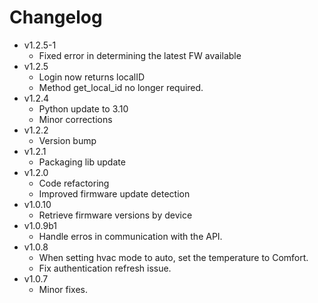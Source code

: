 # Changelog 
- v1.2.5-1 
  - Fixed error in determining the latest FW available
- v1.2.5 
  - Login now returns localID
  - Method get_local_id no longer required.
- v1.2.4
  - Python update to 3.10
  - Minor corrections
- v1.2.2
  - Version bump
- v1.2.1
  - Packaging lib update
- v1.2.0
  - Code refactoring
  - Improved firmware update detection
- v1.0.10
  - Retrieve firmware versions by device
- v1.0.9b1
  - Handle erros in communication with the API.
- v1.0.8
  - When setting hvac mode to auto, set the temperature to Comfort.
  - Fix authentication refresh issue.
- v1.0.7
  - Minor fixes.
